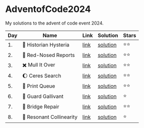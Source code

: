 # AdventofCode2024

My solutions to the advent of code event 2024.

| Day | Name                                    | Link                                        | Solution                                                                                                                | Stars        |
|-----|-----------------------------------------|---------------------------------------------|-------------------------------------------------------------------------------------------------------------------------|--------------|
| 1.  | :scroll: Historian Hysteria             | [link](https://adventofcode.com/2024/day/1) | [solution](https://github.com/LWLeijten/AdventofCode2024/blob/main/src/main/java/com/adventofcode/solutions/Day01.java) | :star::star: |
| 2.  | :red_circle:		 Red-Nosed Reports        | [link](https://adventofcode.com/2024/day/2) | [solution](https://github.com/LWLeijten/AdventofCode2024/blob/main/src/main/java/com/adventofcode/solutions/Day02.java) | :star::star: |
| 3.  | :heavy_multiplication_x:		 Mull It Over | [link](https://adventofcode.com/2024/day/3) | [solution](https://github.com/LWLeijten/AdventofCode2024/blob/main/src/main/java/com/adventofcode/solutions/Day03.java) | :star::star: |
| 4.  | :moon:		 Ceres Search                   | [link](https://adventofcode.com/2024/day/4) | [solution](https://github.com/LWLeijten/AdventofCode2024/blob/main/src/main/java/com/adventofcode/solutions/Day04.java) | :star::star: |
| 5.  | :newspaper:		 Print Queue               | [link](https://adventofcode.com/2024/day/5) | [solution](https://github.com/LWLeijten/AdventofCode2024/blob/main/src/main/java/com/adventofcode/solutions/Day05.java) | :star::star: |
| 6.  | :cop:		 Guard Gallivant                 | [link](https://adventofcode.com/2024/day/6) | [solution](https://github.com/LWLeijten/AdventofCode2024/blob/main/src/main/java/com/adventofcode/solutions/Day06.java) | :star:       |
| 7.  | :bridge_at_night:			 Bridge Repair      | [link](https://adventofcode.com/2024/day/7) | [solution](https://github.com/LWLeijten/AdventofCode2024/blob/main/src/main/java/com/adventofcode/solutions/Day07.java) | :star::star:       |
| 8.  | :satellite:				 Resonant Collinearity      | [link](https://adventofcode.com/2024/day/8) | [solution](https://github.com/LWLeijten/AdventofCode2024/blob/main/src/main/java/com/adventofcode/solutions/Day08.java) | :star:       |
